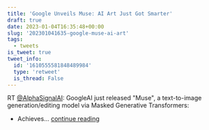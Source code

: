 ```yaml
---
title: 'Google Unveils Muse: AI Art Just Got Smarter'
draft: true
date: 2023-01-04T16:35:48+00:00
slug: '202301041635-google-muse-ai-art'
tags:
  - tweets
is_tweet: true
tweet_info:
  id: '1610555581848489984'
  type: 'retweet'
  is_thread: False
---
```




RT [@AlphaSignalAI](https://x.com/AlphaSignalAI): GoogleAI just released "Muse", a text-to-image generation/editing model via Masked Generative Transformers:

- Achieves… [continue reading](https://x.com/sytelus/status/1610555581848489984)
